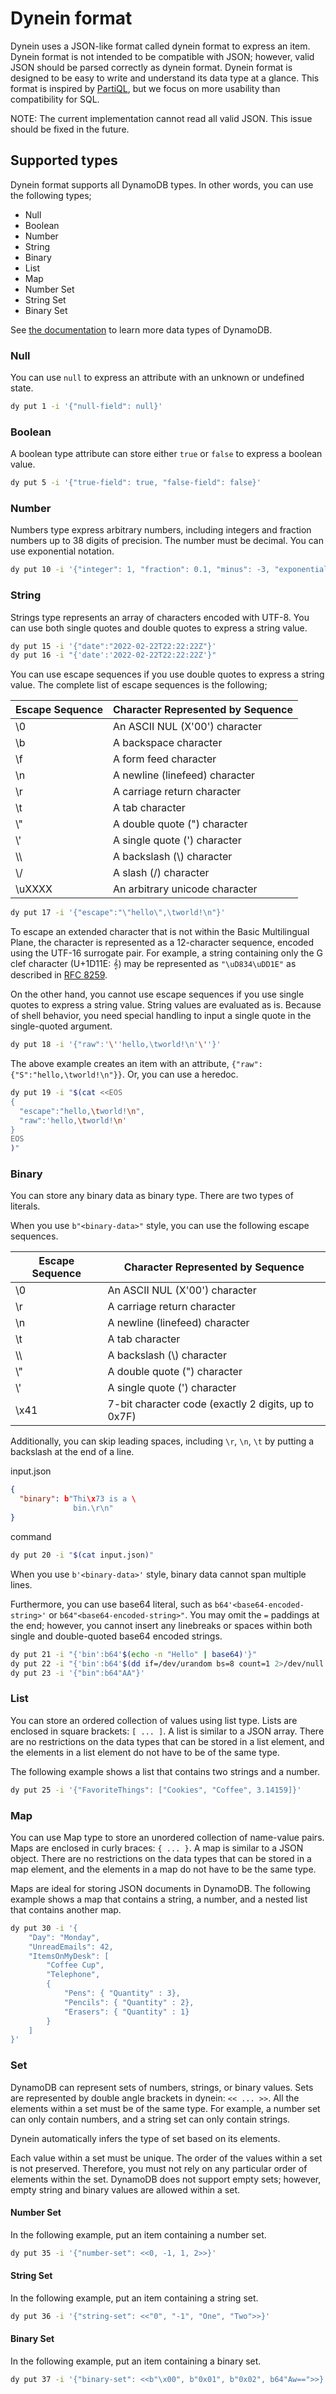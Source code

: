 # Dynein format

Dynein uses a JSON-like format called dynein format to express an item.
Dynein format is not intended to be compatible with JSON; however, valid JSON should be parsed correctly as dynein format.
Dynein format is designed to be easy to write and understand its data type at a glance.
This format is inspired by [PartiQL](https://docs.aws.amazon.com/amazondynamodb/latest/developerguide/ql-reference.data-types.html), but we focus on more usability than compatibility for SQL.

NOTE: The current implementation cannot read all valid JSON. This issue should be fixed in the future.

## Supported types

Dynein format supports all DynamoDB types. In other words, you can use the following types;

* Null
* Boolean
* Number
* String
* Binary
* List
* Map
* Number Set
* String Set
* Binary Set

See [the documentation](https://docs.aws.amazon.com/amazondynamodb/latest/developerguide/HowItWorks.NamingRulesDataTypes.html) to learn more data types of DynamoDB.

### Null

You can use `null` to express an attribute with an unknown or undefined state.

```bash
dy put 1 -i '{"null-field": null}'
```

### Boolean

A boolean type attribute can store either `true` or `false` to express a boolean value.

```bash
dy put 5 -i '{"true-field": true, "false-field": false}'
```

### Number

Numbers type express arbitrary numbers, including integers and fraction numbers up to 38 digits of precision.
The number must be decimal. You can use exponential notation.

```bash
dy put 10 -i '{"integer": 1, "fraction": 0.1, "minus": -3, "exponential": -1.23e-3}'
```

### String

Strings type represents an array of characters encoded with UTF-8.
You can use both single quotes and double quotes to express a string value.

```bash
dy put 15 -i '{"date":"2022-02-22T22:22:22Z"}'
dy put 16 -i "{'date':'2022-02-22T22:22:22Z'}"
```

You can use escape sequences if you use double quotes to express a string value.
The complete list of escape sequences is the following;

| Escape Sequence | Character Represented by Sequence |
|-----------------|-----------------------------------|
|       \0        | An ASCII NUL (X'00') character    |
|       \b        | A backspace character             |
|       \f        | A form feed character             |
|       \n        | A newline (linefeed) character    |
|       \r        | A carriage return character       |
|       \t        | A tab character                   |
|       \\\"      | A double quote (") character      |
|       \\\'      | A single quote (') character      |
|       \\\\      | A backslash (\\) character        |
|       \\/       | A slash (/) character             |
|     \\uXXXX     | An arbitrary unicode character    |

```bash
dy put 17 -i '{"escape":"\"hello\",\tworld!\n"}'
```

To escape an extended character that is not within the Basic Multilingual
Plane, the character is represented as a 12-character sequence,
encoded using the UTF-16 surrogate pair. For example, a string
containing only the G clef character (U+1D11E: 𝄞) may be represented as
`"\uD834\uDD1E"` as described in [RFC 8259](https://www.rfc-editor.org/rfc/rfc8259.html).

On the other hand, you cannot use escape sequences if you use single quotes to express a string value.
String values are evaluated as is.
Because of shell behavior, you need special handling to input a single quote in the single-quoted argument.

```bash
dy put 18 -i '{"raw":'\''hello,\tworld!\n'\''}'
```

The above example creates an item with an attribute, `{"raw":{"S":"hello,\tworld!\n"}}`.
Or, you can use a heredoc.

```bash
dy put 19 -i "$(cat <<EOS
{
  "escape":"hello,\tworld!\n",
  "raw":'hello,\tworld!\n'
}
EOS
)"
```

### Binary
You can store any binary data as binary type. There are two types of literals.

When you use `b"<binary-data>"` style, you can use the following escape sequences.

| Escape Sequence | Character Represented by Sequence                    |
|-----------------|------------------------------------------------------|
| \0              | An ASCII NUL (X'00') character                       |
| \r              | A carriage return character                          |
| \n              | A newline (linefeed) character                       |
| \t              | A tab character                                      |
| \\\\            | A backslash (\\) character                           |
| \\\"            | A double quote (") character                         |
| \\\'            | A single quote (') character                         |
| \x41            | 7-bit character code (exactly 2 digits, up to 0x7F)  |

Additionally, you can skip leading spaces, including `\r`, `\n`, `\t` by putting a backslash at the end of a line.

input.json
```json
{
  "binary": b"Thi\x73 is a \
              bin.\r\n"
}
```

command
```bash
dy put 20 -i "$(cat input.json)"
```

When you use `b'<binary-data>'` style, binary data cannot span multiple lines.

Furthermore, you can use base64 literal, such as `b64'<base64-encoded-string>'` or `b64"<base64-encoded-string>"`.
You may omit the `=` paddings at the end; however, you cannot insert any linebreaks or spaces within both single and double-quoted base64 encoded strings.

```bash
dy put 21 -i "{'bin':b64'$(echo -n "Hello" | base64)'}"
dy put 22 -i "{'bin':b64'$(dd if=/dev/urandom bs=8 count=1 2>/dev/null | base64)'}"
dy put 23 -i '{"bin":b64"AA"}'
```

### List
You can store an ordered collection of values using list type. Lists are enclosed in square brackets: `[ ... ]`.
A list is similar to a JSON array. There are no restrictions on the data types that can be stored in a list element, and the elements in a list element do not have to be of the same type.

The following example shows a list that contains two strings and a number.

```bash
dy put 25 -i '{"FavoriteThings": ["Cookies", "Coffee", 3.14159]}'
```

### Map
You can use Map type to store an unordered collection of name-value pairs.
Maps are enclosed in curly braces: `{ ... }`.
A map is similar to a JSON object.
There are no restrictions on the data types that can be stored in a map element,
and the elements in a map do not have to be the same type.

Maps are ideal for storing JSON documents in DynamoDB.
The following example shows a map that contains a string, a number, and a nested list that contains another map.

```bash
dy put 30 -i '{
    "Day": "Monday",
    "UnreadEmails": 42,
    "ItemsOnMyDesk": [
        "Coffee Cup",
        "Telephone",
        {
            "Pens": { "Quantity" : 3},
            "Pencils": { "Quantity" : 2},
            "Erasers": { "Quantity" : 1}
        }
    ]
}'
```

### Set
DynamoDB can represent sets of numbers, strings, or binary values.
Sets are represented by double angle brackets in dynein: `<< ... >>`.
All the elements within a set must be of the same type.
For example, a number set can only contain numbers, and a string set can only contain strings.

Dynein automatically infers the type of set based on its elements.

Each value within a set must be unique.
The order of the values within a set is not preserved.
Therefore, you must not rely on any particular order of elements within the set.
DynamoDB does not support empty sets; however, empty string and binary values are allowed within a set.

#### Number Set
In the following example, put an item containing a number set.

```bash
dy put 35 -i '{"number-set": <<0, -1, 1, 2>>}'
```

#### String Set
In the following example, put an item containing a string set.

```bash
dy put 36 -i '{"string-set": <<"0", "-1", "One", "Two">>}'
```

#### Binary Set
In the following example, put an item containing a binary set.

```bash
dy put 37 -i '{"binary-set": <<b"\x00", b"0x01", b"0x02", b64"Aw==">>}'
```
